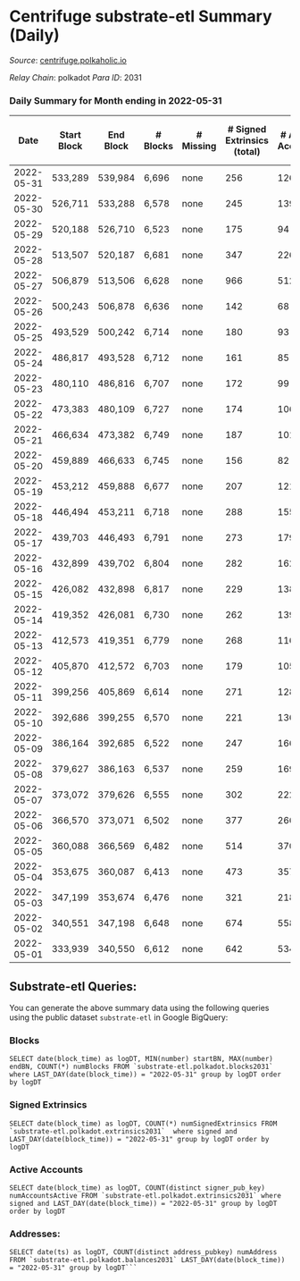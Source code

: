 # Centrifuge substrate-etl Summary (Daily)

_Source_: [centrifuge.polkaholic.io](https://centrifuge.polkaholic.io)

*Relay Chain*: polkadot
*Para ID*: 2031



### Daily Summary for Month ending in 2022-05-31


| Date | Start Block | End Block | # Blocks | # Missing | # Signed Extrinsics (total) | # Active Accounts | # Addresses with Balances | # Events | # Transfers | # XCM Transfers In | # XCM Transfers Out |
| ---- | ----------- | --------- | -------- | --------- | --------------------------- | ----------------- | ------------------------- | -------- | ----------- | ------------------ | ------------------- |
| 2022-05-31 | 533,289 | 539,984 | 6,696 | none  | 256 | 126 | 41,486 | 14,715 | 171 ($24,892.18) |   |   |
| 2022-05-30 | 526,711 | 533,288 | 6,578 | none  | 245 | 139 | 41,474 | 14,519 | 174 ($56,765.83) |   |   |
| 2022-05-29 | 520,188 | 526,710 | 6,523 | none  | 175 | 94 | 41,455 | 14,046 | 142 ($4,522.52) |   |   |
| 2022-05-28 | 513,507 | 520,187 | 6,681 | none  | 347 | 226 | 41,446 | 15,133 | 272 ($373,271) |   |   |
| 2022-05-27 | 506,879 | 513,506 | 6,628 | none  | 966 | 512 | 41,417 | 17,558 | 612 ($817,774) |   |   |
| 2022-05-26 | 500,243 | 506,878 | 6,636 | none  | 142 | 68 | 41,354 | 14,097 | 101 ($28.50) |   |   |
| 2022-05-25 | 493,529 | 500,242 | 6,714 | none  | 180 | 93 | 41,347 | 14,534 | 132 ($13,301.43) |   |   |
| 2022-05-24 | 486,817 | 493,528 | 6,712 | none  | 161 | 85 | 41,338 | 14,348 | 117 ($133,841) |   |   |
| 2022-05-23 | 480,110 | 486,816 | 6,707 | none  | 172 | 99 | 41,329 | 14,357 | 121 ($210,263) |   |   |
| 2022-05-22 | 473,383 | 480,109 | 6,727 | none  | 174 | 106 | 41,321 | 14,463 | 135 ($70.49) |   |   |
| 2022-05-21 | 466,634 | 473,382 | 6,749 | none  | 187 | 101 | 41,308 | 14,539 | 134 ($8,721.80) |   |   |
| 2022-05-20 | 459,889 | 466,633 | 6,745 | none  | 156 | 82 | 41,296 | 14,416 | 122 ($797.78) |   |   |
| 2022-05-19 | 453,212 | 459,888 | 6,677 | none  | 207 | 121 | 41,289 | 14,543 | 164 ($178,481) |   |   |
| 2022-05-18 | 446,494 | 453,211 | 6,718 | none  | 288 | 155 | 41,277 | 15,085 | 221 ($433,318) |   |   |
| 2022-05-17 | 439,703 | 446,493 | 6,791 | none  | 273 | 179 | 41,255 | 15,359 | 237 ($162,759) |   |   |
| 2022-05-16 | 432,899 | 439,702 | 6,804 | none  | 282 | 162 | 41,232 | 15,300 | 211 ($60,321.55) |   |   |
| 2022-05-15 | 426,082 | 432,898 | 6,817 | none  | 229 | 138 | 41,205 | 14,999 | 186 ($59,328.05) |   |   |
| 2022-05-14 | 419,352 | 426,081 | 6,730 | none  | 262 | 139 | 41,188 | 15,026 | 220 ($19,408.39) |   |   |
| 2022-05-13 | 412,573 | 419,351 | 6,779 | none  | 268 | 116 | 41,173 | 15,057 | 223 ($19.25) |   |   |
| 2022-05-12 | 405,870 | 412,572 | 6,703 | none  | 179 | 105 | 41,156 | 14,551 | 148 ($633,654) |   |   |
| 2022-05-11 | 399,256 | 405,869 | 6,614 | none  | 271 | 128 | 41,143 | 14,852 | 180 ($747,334) |   |   |
| 2022-05-10 | 392,686 | 399,255 | 6,570 | none  | 221 | 136 | 41,130 | 14,662 | 180 ($1,240.86) |   |   |
| 2022-05-09 | 386,164 | 392,685 | 6,522 | none  | 247 | 166 | 41,119 | 14,842 | 205 ($234.75) |   |   |
| 2022-05-08 | 379,627 | 386,163 | 6,537 | none  | 259 | 169 | 41,108 | 14,997 | 210 ($853,550) |   |   |
| 2022-05-07 | 373,072 | 379,626 | 6,555 | none  | 302 | 222 | 41,084 | 15,487 | 262 ($93,956.62) |   |   |
| 2022-05-06 | 366,570 | 373,071 | 6,502 | none  | 377 | 266 | 41,060 | 15,927 | 317 ($77,387.88) |   |   |
| 2022-05-05 | 360,088 | 366,569 | 6,482 | none  | 514 | 370 | 41,040 | 19,279 | 1,029 ($1,519.07) |   |   |
| 2022-05-04 | 353,675 | 360,087 | 6,413 | none  | 473 | 357 | 40,815 | 17,039 | 424 ($14,377.18) |   |   |
| 2022-05-03 | 347,199 | 353,674 | 6,476 | none  | 321 | 218 | 40,790 | 15,204 | 247 ($488,468) |   |   |
| 2022-05-02 | 340,551 | 347,198 | 6,648 | none  | 674 | 558 | 40,785 | 17,914 | 632 ($543,681) |   |   |
| 2022-05-01 | 333,939 | 340,550 | 6,612 | none  | 642 | 534 | 41,096 | 16,592 | 293 ($146,179) |   |   |

## Substrate-etl Queries:
You can generate the above summary data using the following queries using the public dataset `substrate-etl` in Google BigQuery:


### Blocks
```
SELECT date(block_time) as logDT, MIN(number) startBN, MAX(number) endBN, COUNT(*) numBlocks FROM `substrate-etl.polkadot.blocks2031`  where LAST_DAY(date(block_time)) = "2022-05-31" group by logDT order by logDT
```


### Signed Extrinsics
```
SELECT date(block_time) as logDT, COUNT(*) numSignedExtrinsics FROM `substrate-etl.polkadot.extrinsics2031`  where signed and LAST_DAY(date(block_time)) = "2022-05-31" group by logDT order by logDT
```


### Active Accounts
```
SELECT date(block_time) as logDT, COUNT(distinct signer_pub_key) numAccountsActive FROM `substrate-etl.polkadot.extrinsics2031` where signed and LAST_DAY(date(block_time)) = "2022-05-31" group by logDT order by logDT
```


### Addresses:
```
SELECT date(ts) as logDT, COUNT(distinct address_pubkey) numAddress FROM `substrate-etl.polkadot.balances2031` LAST_DAY(date(block_time)) = "2022-05-31" group by logDT```

